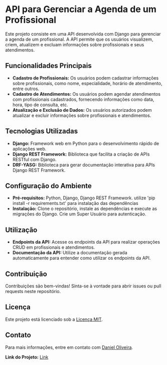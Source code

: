# API para Gerenciar a Agenda de um Profissional

Este projeto consiste em uma API desenvolvida com Django para gerenciar a agenda de um profissional. A API permite que os usuários visualizem, criem, atualizem e excluam informações sobre profissionais e seus atendimentos.

## Funcionalidades Principais

- **Cadastro de Profissionais:** Os usuários podem cadastrar informações sobre profissionais, como nome, especialidade, horário de atendimento, entre outros.
- **Cadastro de Atendimentos:** Os usuários podem agendar atendimentos com profissionais cadastrados, fornecendo informações como data, hora, tipo de consulta, etc.
- **Atualização e Exclusão de Dados:** Os usuários autorizados podem atualizar e excluir informações sobre profissionais e atendimentos.

## Tecnologias Utilizadas

- **Django:** Framework web em Python para o desenvolvimento rápido de aplicações web.
- **Django REST Framework:** Biblioteca que facilita a criação de APIs RESTful com Django.
- **DRF-YASG:** Biblioteca para gerar documentação interativa para APIs Django REST Framework.

## Configuração do Ambiente

- **Pré-requisitos:** Python, Django, Django REST Framework. utilize 'pip install -r requirements.txt' para instalação das dependências
- **Instalação:** Clone o repositório, instale as dependências e execute as migrações do Django. Crie um Super Usuário para autenticação.

## Utilização

- **Endpoints da API:** Acesse os endpoints da API para realizar operações CRUD em profissionais e atendimentos.
- **Documentação da API:** Utilize a documentação gerada automaticamente para entender como utilizar os endpoints da API.

## Contribuição

Contribuições são bem-vindas! Sinta-se à vontade para abrir issues ou pull requests neste repositório.

## Licença

Este projeto está licenciado sob a [Licença MIT](https://opensource.org/licenses/MIT).

## Contato

Para mais informações, entre em contato com [Daniel Oliveira](devdan1337@gmail.com).

**Link do Projeto:** [Link](https://github.com/Dandev1337/APIProfissionalAtendimento)
